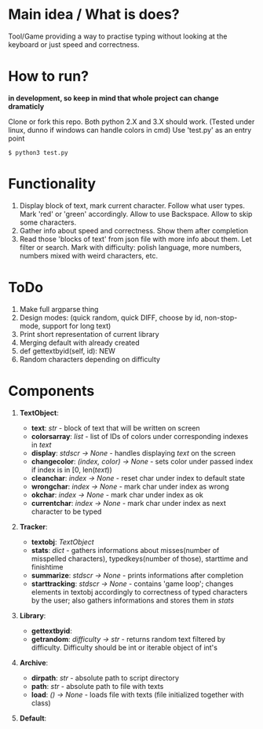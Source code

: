 # Main idea / What is does?

Tool/Game providing a way to practise typing without looking at the keyboard or just speed and correctness.


# How to run?

**in development, so keep in mind that whole project can change dramaticly**

Clone or fork this repo. Both python 2.X and 3.X should work. (Tested under linux, dunno if windows can handle colors in cmd)
Use 'test.py' as an entry point

    $ python3 test.py


# Functionality

1. Display block of text, mark current character. Follow what user types. Mark 'red' or 'green' accordingly. Allow to use Backspace. Allow to skip some characters.
2. Gather info about speed and correctness. Show them after completion
3. Read those 'blocks of text' from json file with more info about them. Let filter or search. Mark with difficulty: polish language, more numbers, numbers mixed with weird characters, etc.


# ToDo

1. Make full argparse thing
2. Design modes: (quick random, quick DIFF, choose by id, non-stop-mode, support for long text)
3. Print short representation of current library
4. Merging default with already created
5. def gettextbyid(self, id): NEW
6. Random characters depending on difficulty

# Components

1. **TextObject**:
    + **text**: *str* - block of text that will be written on screen
    - **colorsarray**: *list* - list of IDs of colors under corresponding indexes in *text*
    + **display**: *stdscr -> None* - handles displaying *text* on the screen
    - **changecolor**: *(index, color) -> None* - sets color under passed index if index is in [0, len(*text*))
    + **cleanchar**: *index -> None* - reset char under index to default state
    + **wrongchar**: *index -> None* - mark char under index as wrong
    + **okchar**: *index -> None* - mark char under index as ok
    + **currentchar**: *index -> None* - mark char under index as next character to be typed

2. **Tracker**:
    + **textobj**: *TextObject*
    + **stats**: *dict* - gathers informations about misses(number of misspelled characters), typedkeys(number of those), starttime and finishtime
    + **summarize**: *stdscr -> None* - prints informations after completion
    + **starttracking**: *stdscr -> None* - contains 'game loop'; changes elements in textobj accordingly to correctness of typed characters by the user; also gathers informations and stores them in *stats*

3. **Library**:
    + **gettextbyid**:
    + **getrandom**: *difficulty -> str* - returns random text filtered by difficulty. Difficulty should be int or iterable object of int's

4. **Archive**:
    - **dirpath**: *str* - absolute path to script directory
    - **path**: *str* - absolute path to file with texts
    + **load**: *() -> None* - loads file with texts (file initialized together with class)
    

5. **Default**:

